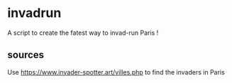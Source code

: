 # invadrun
A script to create the fatest way to invad-run Paris ! 

## sources
Use https://www.invader-spotter.art/villes.php to find the invaders in Paris
